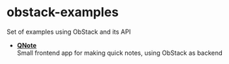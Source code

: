# obstack-examples
Set of examples using ObStack and its API

* **[QNote](./QNote)** \
Small frontend app for making quick notes, using ObStack as backend
